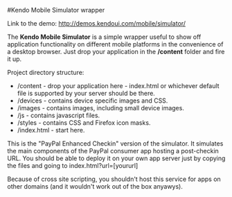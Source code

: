 #Kendo Mobile Simulator wrapper

Link to the demo: http://demos.kendoui.com/mobile/simulator/

The <b>Kendo Mobile Simulator</b> is a simple wrapper useful to show off application functionality on different mobile platforms in the convenience of a desktop browser. Just drop your application in the <b>/content</b> folder and fire it up.

Project directory structure:
<ul>
<li>
/content - drop your application here - index.html or whichever default file is supported by your server should be there.
</li>
<li>
/devices - contains device specific images and CSS.
</li>
<li>
/images - contains images, including small device images.
</li>
<li>
/js - contains javascript files.
</li>
<li>
/styles - contains CSS and Firefox icon masks.
</li>
<li>
/index.html - start here.
</li>
</ul>

This is the "PayPal Enhanced Checkin" version of the simulator. It simulates the main components
of the PayPal consumer app hosting a post-checkin URL. You should be able to deploy it
on your own app server just by copying the files and going to index.html?url=[yoururl]

Because of cross site scripting, you shouldn't host this service for apps on other domains
(and it wouldn't work out of the box anyawys).